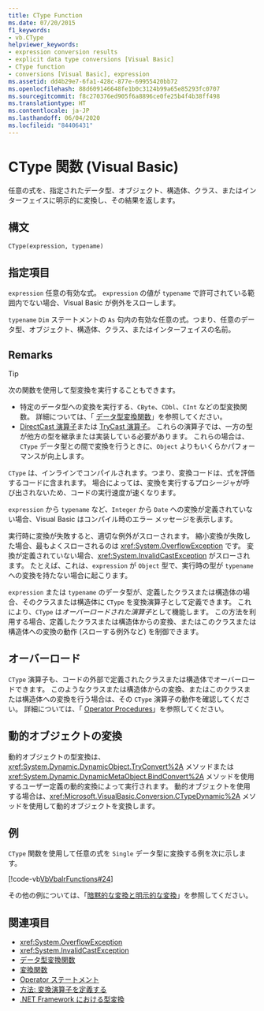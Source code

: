 ```yaml
---
title: CType Function
ms.date: 07/20/2015
f1_keywords:
- vb.CType
helpviewer_keywords:
- expression conversion results
- explicit data type conversions [Visual Basic]
- CType function
- conversions [Visual Basic], expression
ms.assetid: dd4b29e7-6fa1-428c-877e-69955420bb72
ms.openlocfilehash: 88d609146648fe1b0c3124b99a65e85293fc0707
ms.sourcegitcommit: f8c270376ed905f6a8896ce0fe25b4f4b38ff498
ms.translationtype: HT
ms.contentlocale: ja-JP
ms.lasthandoff: 06/04/2020
ms.locfileid: "84406431"
---
```

# <a name="ctype-function-visual-basic"></a>CType 関数 (Visual Basic)

任意の式を、指定されたデータ型、オブジェクト、構造体、クラス、またはインターフェイスに明示的に変換し、その結果を返します。

## <a name="syntax"></a>構文

```vb
CType(expression, typename)
```

## <a name="parts"></a>指定項目

`expression` 任意の有効な式。 `expression` の値が `typename` で許可されている範囲内でない場合、Visual Basic が例外をスローします。

`typename` `Dim` ステートメントの `As` 句内の有効な任意の式。つまり、任意のデータ型、オブジェクト、構造体、クラス、またはインターフェイスの名前。

## <a name="remarks"></a>Remarks

> [!TIP]
> 次の関数を使用して型変換を実行することもできます。
>
> - 特定のデータ型への変換を実行する、`CByte`、`CDbl`、`CInt` などの型変換関数。 詳細については、「 [データ型変換関数](type-conversion-functions.md)」を参照してください。
> - [DirectCast 演算子](../operators/directcast-operator.md)または [TryCast 演算子](../operators/trycast-operator.md)。 これらの演算子では、一方の型が他方の型を継承または実装している必要があります。 これらの場合は、`CType` データ型との間で変換を行うときに、`Object` よりもいくらかパフォーマンスが向上します。

`CType` は、インラインでコンパイルされます。つまり、変換コードは、式を評価するコードに含まれます。 場合によっては、変換を実行するプロシージャが呼び出されないため、コードの実行速度が速くなります。

`expression` から `typename` など、`Integer` から `Date` への変換が定義されていない場合、Visual Basic はコンパイル時のエラー メッセージを表示します。

実行時に変換が失敗すると、適切な例外がスローされます。 縮小変換が失敗した場合、最もよくスローされるのは <xref:System.OverflowException> です。 変換が定義されていない場合、<xref:System.InvalidCastException> がスローされます。 たとえば、これは、`expression` が `Object` 型で、実行時の型が `typename` への変換を持たない場合に起こります。

`expression` または `typename` のデータ型が、定義したクラスまたは構造体の場合、そのクラスまたは構造体に `CType` を変換演算子として定義できます。 これにより、`CType` は*オーバーロードされた演算子*として機能します。 この方法を利用する場合、定義したクラスまたは構造体からの変換、またはこのクラスまたは構造体への変換の動作 (スローする例外など) を制御できます。

## <a name="overloading"></a>オーバーロード

`CType` 演算子も、コードの外部で定義されたクラスまたは構造体でオーバーロードできます。 このようなクラスまたは構造体からの変換、またはこのクラスまたは構造体への変換を行う場合は、その `CType` 演算子の動作を確認してください。 詳細については、「 [Operator Procedures](../../programming-guide/language-features/procedures/operator-procedures.md)」を参照してください。

## <a name="converting-dynamic-objects"></a>動的オブジェクトの変換

動的オブジェクトの型変換は、<xref:System.Dynamic.DynamicObject.TryConvert%2A> メソッドまたは <xref:System.Dynamic.DynamicMetaObject.BindConvert%2A> メソッドを使用するユーザー定義の動的変換によって実行されます。 動的オブジェクトを使用する場合は、<xref:Microsoft.VisualBasic.Conversion.CTypeDynamic%2A> メソッドを使用して動的オブジェクトを変換します。

## <a name="example"></a>例

`CType` 関数を使用して任意の式を `Single` データ型に変換する例を次に示します。

[!code-vb[VbVbalrFunctions#24](~/samples/snippets/visualbasic/VS_Snippets_VBCSharp/VbVbalrFunctions/VB/Class1.vb#24)]

その他の例については、「[暗黙的な変換と明示的な変換](../../programming-guide/language-features/data-types/implicit-and-explicit-conversions.md)」を参照してください。

## <a name="see-also"></a>関連項目

- <xref:System.OverflowException>
- <xref:System.InvalidCastException>
- [データ型変換関数](type-conversion-functions.md)
- [変換関数](conversion-functions.md)
- [Operator ステートメント](../statements/operator-statement.md)
- [方法: 変換演算子を定義する](../../programming-guide/language-features/procedures/how-to-define-a-conversion-operator.md)
- [.NET Framework における型変換](../../../standard/base-types/type-conversion.md)
